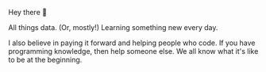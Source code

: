 Hey there 👋

All things data. (Or, mostly!)
Learning something new every day.

I also believe in paying it forward and helping people who code. If you have programming knowledge, then help someone else. We all know what it's like to be at the beginning. 

<!--And over here:
<a href="https://socgrrrl.medium.com/" rel="nofollow">Medium</a>-->








<!--
**maeve70/maeve70** is a ✨ _special_ ✨ repository because its `README.md` (this file) appears on your GitHub profile.

-->
